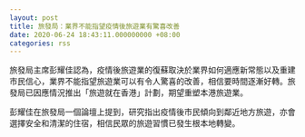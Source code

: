 ```yaml
---
layout: post
title: 旅發局：業界不能指望疫情後旅遊業有驚喜改善
date: 2020-06-24 18:43:11.000000000 +08:00
categories: rss
---
```


旅發局主席彭耀佳認為，疫情後旅遊業的復蘇取決於業界如何適應新常態以及重建市民信心，業界不能指望旅遊業可以有令人驚喜的改善，相信要時間逐漸好轉。旅發局已因應情況推出「旅遊就在香港」計劃，期望重塑本港旅遊業。

彭耀佳在旅發局一個論壇上提到，研究指出疫情後市民傾向到鄰近地方旅遊，亦會選擇安全和清潔的住宿，相信民眾的旅遊習慣已發生根本地轉變。
